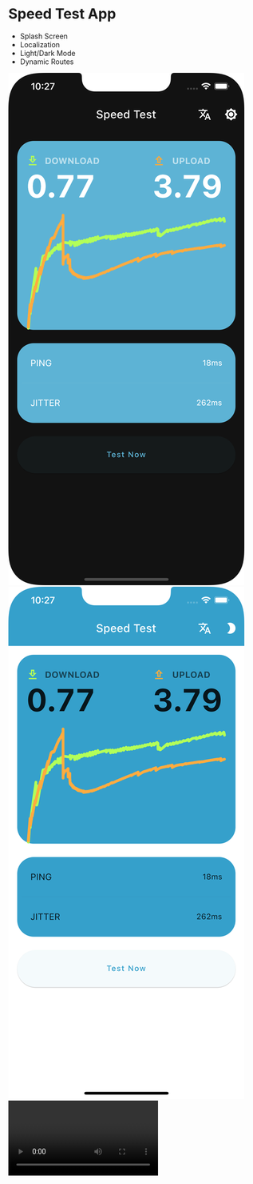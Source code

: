 # Speed Test App

- Splash Screen
- Localization
- Light/Dark Mode
- Dynamic Routes

![SS_1](ss_1.png) 
![SS_2](ss_2.png)
![App Video](video.mp4)
